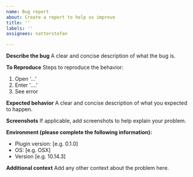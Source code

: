 ```yaml
---
name: Bug report
about: Create a report to help us improve
title: ''
labels: ''
assignees: natterstefan

---
```


**Describe the bug**
A clear and concise description of what the bug is.

**To Reproduce**
Steps to reproduce the behavior:
1. Open '...'
2. Enter '....'
3. See error

**Expected behavior**
A clear and concise description of what you expected to happen.

**Screenshots**
If applicable, add screenshots to help explain your problem.

**Environment (please complete the following information):**
 - Plugin version: [e.g. 0.1.0]
 - OS: [e.g. OSX]
 - Version [e.g. 10.14.3]

**Additional context**
Add any other context about the problem here.
